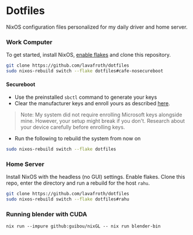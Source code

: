 # Dotfiles

NixOS configuration files personalized for my daily driver and home server.

### Work Computer

To get started, install NixOS, [enable flakes](https://nixos.wiki/wiki/Flakes#NixOS)
and clone this repository.

```sh
git clone https://github.com/lavafroth/dotfiles
sudo nixos-rebuild switch --flake dotfiles#cafe-nosecureboot
```

#### Secureboot

- Use the preinstalled `sbctl` command to generate your keys
- Clear the manufacturer keys and enroll yours as described [here](https://github.com/nix-community/lanzaboote/blob/master/docs/QUICK_START.md).

> Note: My system did not require enrolling Microsoft keys alongside mine. However, your setup might break if you don't. Research about your device carefully before enrolling keys.

- Run the following to rebuild the system from now on

```sh
sudo nixos-rebuild switch --flake dotfiles
```

### Home Server

Install NixOS with the headless (no GUI) settings. Enable flakes.
Clone this repo, enter the directory and run a rebuild for the host `rahu`.

```sh
git clone https://github.com/lavafroth/dotfiles
sudo nixos-rebuild switch --flake dotfiles#rahu
```

### Running blender with CUDA

```
nix run --impure github:guibou/nixGL -- nix run blender-bin
```
